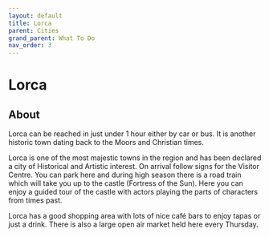 ```yaml
---
layout: default
title: Lorca
parent: Cities
grand_parent: What To Do
nav_order: 3
---
```


# Lorca

## About

Lorca can be reached in just under 1 hour either by car or bus. It is another historic town dating back to the Moors and Christian times.

Lorca is one of the most majestic towns in the region and has been declared a city of Historical and Artistic interest. On arrival follow signs for the Visitor Centre. You can park here and during high season there is a road train which will take you up to the castle (Fortress of the Sun). Here you can enjoy a guided tour of the castle with actors playing the parts of characters from times past.

Lorca has a good shopping area with lots of nice café bars to enjoy tapas or just a drink. There is also a large open air market held here every Thursday.

